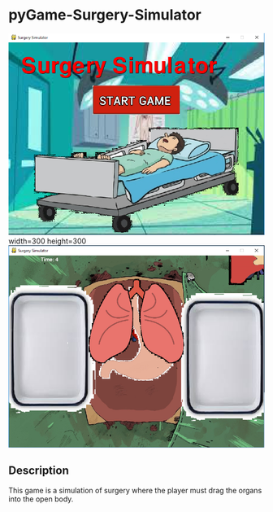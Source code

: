 # pyGame-Surgery-Simulator
<img Src="https://github.com/ahuang7101/pyGame-Surgery-Simulator/blob/master/title%20screen.PNG">width=300 height=300
<img Src="https://github.com/ahuang7101/pyGame-Surgery-Simulator/blob/master/Capture2.PNG">
<h2> Description </h2>
<p> This game is a simulation of surgery where the player must drag the organs into the open body. </p>
